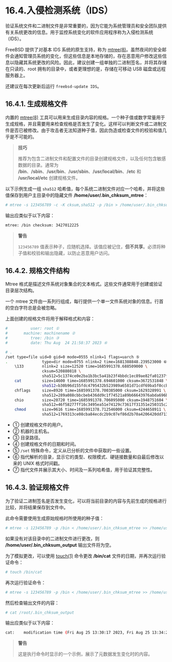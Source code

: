 # 16.4.入侵检测系统（IDS）

验证系统文件和二进制文件是非常重要的，因为它能为系统管理员和安全团队提供有关系统更改的信息。用于监控系统变化的软件应用程序称为入侵检测系统（IDS）。

FreeBSD 提供了对基本 IDS 系统的原生支持，称为 [mtree(8)](https://man.freebsd.org/cgi/man.cgi?query=mtree&sektion=8&format=html)。虽然夜间的安全邮件会通知管理员系统的变化，但这些信息是本地存储的，存在恶意用户修改这些信息以隐藏其系统更改的风险。因此，建议创建一组单独的二进制签名，并将其存储在只读的、root 拥有的目录中，或者更理想的是，存储在可移动 USB 磁盘或远程服务器上。

还建议在每次更新后运行 `freebsd-update IDS`。

## 16.4.1. 生成规格文件

内置的 [mtree(8)](https://man.freebsd.org/cgi/man.cgi?query=mtree&sektion=8&format=html) 工具可以用来生成目录内容的规格。一个种子值或数字常量用于生成规格，并且需要用来检查规格是否发生了变化。这样可以判断文件或二进制文件是否已被修改。由于攻击者无法知道种子值，因此伪造或检查文件的校验和值几乎是不可能的。

>**技巧**
>
>推荐为包含二进制文件和配置文件的目录创建规格文件，以及任何包含敏感数据的目录。通常为 **/bin**、**/sbin**、**/usr/bin**、**/usr/sbin**、**/usr/local/bin**、**/etc** 和 **/usr/local/etc** 创建规格文件。

以下示例生成一组 `sha512` 哈希值，每个系统二进制文件对应一个哈希，并将这些值保存到用户主目录中的隐藏文件 **/home/user/.bin_chksum_mtree**：

```sh
# mtree -s 123456789 -c -K cksum,sha512 -p /bin > /home/user/.bin_chksum_mtree
```

输出应类似于以下内容：

```sh
mtree: /bin checksum: 3427012225
```

>**警告**
>
>`123456789` 值表示种子，应随机选择。该值应被记住，**但不共享**。必须将种子值和校验和输出隐藏，以防止恶意用户访问。

## 16.4.2. 规格文件结构

Mtree 格式是描述文件系统对象集合的文本格式。这些文件通常用于创建或验证目录层次结构。

一个 mtree 文件由一系列行组成，每行提供一个单一文件系统对象的信息。行首的空白字符总是会被忽略。

上面创建的规格文件将用于解释格式和内容：

```sh
#          user: root ①
#       machine: machinename ②
#          tree: /bin ③
#          date: Thu Aug  24 21:58:37 2023 ④

# .
/set type=file uid=0 gid=0 mode=0555 nlink=1 flags=uarch ⑤
.               type=dir mode=0755 nlink=2 time=1681388848.239523000 ⑥
    \133        nlink=2 size=12520 time=1685991378.688509000 \
                cksum=520880818 \
                sha512=5c1374ce0e2ba1b3bc5a41b23f4bbdc1ec89ae82fa01237f376a5eeef41822e68f1d8f75ec46b7bceb65396c122a9d837d692740fdebdcc376a05275adbd3471
    cat         size=14600 time=1685991378.694601000 cksum=3672531848 \ ⑦
                sha512=b30b96d155fdc4795432b523989a6581d71cdf69ba5f0ccb45d9b9e354b55a665899b16aee21982fffe20c4680d11da4e3ed9611232a775c69f926e5385d53a2
    chflags     size=8920 time=1685991378.700385000 cksum=1629328991 \
                sha512=289a088cbbcbeb436dd9c1f74521a89b66643976abda696b99b9cc1fbfe8b76107c5b54d4a6a9b65332386ada73fc1bbb10e43c4e3065fa2161e7be269eaf86a
    chio        size=20720 time=1685991378.706095000 cksum=1948751604 \
                sha512=46f58277ff16c3495ea51e74129c73617f31351e250315c2b878a88708c2b8a7bb060e2dc8ff92f606450dbc7dd2816da4853e465ec61ee411723e8bf52709ee
    chmod       size=9616 time=1685991378.712546000 cksum=4244658911 \
                sha512=1769313ce08cba84ecdc2b9c07ef86d2b70a4206420dd71343867be7ab59659956f6f5a458c64e2531a1c736277a8e419c633a31a8d3c7ccc43e99dd4d71d630
```

- ① 创建规格文件的用户。
- ② 机器的主机名。
- ③ 目录路径。
- ④ 创建规格文件的日期和时间。
- ⑤ `/set` 特殊命令，定义从已分析的文件中获取的一些设置。
- ⑥ 指代解析的目录，显示它的类型、权限模式、硬链接数量和自最后修改以来的 UNIX 格式时间戳。
- ⑦ 指代文件并展示其大小、时间及一系列哈希值，用于验证其完整性。

## 16.4.3. 验证规格文件

为了验证二进制签名是否发生变化，可以将当前目录的内容与先前生成的规格进行比较，并将结果保存到文件中。

此命令需要使用生成原始规格时所使用的种子值：

```sh
# mtree -s 123456789 -p /bin < /home/user/.bin_chksum_mtree >> /home/user/.bin_chksum_output
```

如果没有对该目录中的二进制文件进行更改，则 **/home/user/.bin_chksum_output** 输出文件将为空。

为了模拟更改，可以使用 [touch(1)](https://man.freebsd.org/cgi/man.cgi?query=touch&sektion=1&format=html) 命令更改 **/bin/cat** 文件的日期，并再次运行验证命令：

```sh
# touch /bin/cat
```

再次运行验证命令：

```sh
# mtree -s 123456789 -p /bin < /home/user/.bin_chksum_mtree >> /home/user/.bin_chksum_output
```

然后检查输出文件的内容：

```sh
# cat /root/.bin_chksum_output
```

输出应类似于以下内容：

```sh
cat:    modification time (Fri Aug 25 13:30:17 2023, Fri Aug 25 13:34:20 2023)
```

>**警告**
>
>这是执行命令时显示的一个示例，展示了元数据发生变化时的内容。
